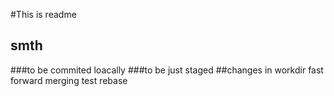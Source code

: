 #This is readme

## smth
###to be commited loacally
###to be just staged
##changes in workdir
fast forward merging test
rebase
